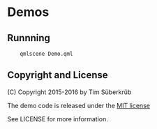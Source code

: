 # Demos

## Runnning
```
    qmlscene Demo.qml

```

## Copyright and License
(C) Copyright 2015-2016 by Tim Süberkrüb

The demo code is released under the [MIT license](https://opensource.org/licenses/MIT)

See LICENSE for more information.
